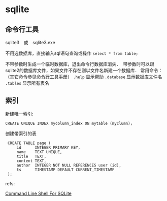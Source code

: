 # sqlite

## 命令行工具
sqlite3　或　sqlite3.exe

不用选数据库，直接输入sql语句查询或操作
`select * from table;`

不带参数时生成一个临时数据库，退出命令行数据库消失．　带参数时可以跟sqlite2的数据库文件，如果文件不存在则以文件名新建一个数据库．
常用命令：（其它命令参见[命令行工具手册][1]）
`.help`  显示帮助
`.database` 显示数据库文件名
`.tables`  显示所有表名
## 索引

新建唯一索引: 

	CREATE UNIQUE INDEX mycolumn_index ON mytable (myclumn);
创建带索引的表

	 CREATE TABLE page (
	     id      INTEGER PRIMARY KEY,
	     name    TEXT UNIQUE,
	     title   TEXT,
	     content TEXT,
	     author  INTEGER NOT NULL REFERENCES user (id),
	     ts      TIMESTAMP DEFAULT CURRENT_TIMESTAMP
	 );
     
     
     
refs: 

[Command Line Shell For SQLite ][1]  

[1]: http://sqlite.org/cli.html